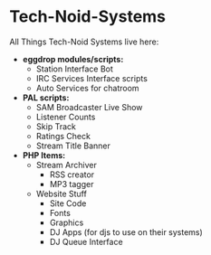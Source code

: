 Tech-Noid-Systems
=================

All Things Tech-Noid Systems live here:  

* **eggdrop modules/scripts:** 
  * Station Interface Bot
  * IRC Services Interface scripts
  * Auto Services for chatroom 
* **PAL scripts:**
  * SAM Broadcaster Live Show
  * Listener Counts
  * Skip Track
  * Ratings Check
  * Stream Title Banner 
* **PHP Items:**
  * Stream Archiver 
    * RSS creator 
    * MP3 tagger 
  * Website Stuff
    * Site Code
    * Fonts
    * Graphics
    * DJ Apps (for djs to use on their systems)
    * DJ Queue Interface
